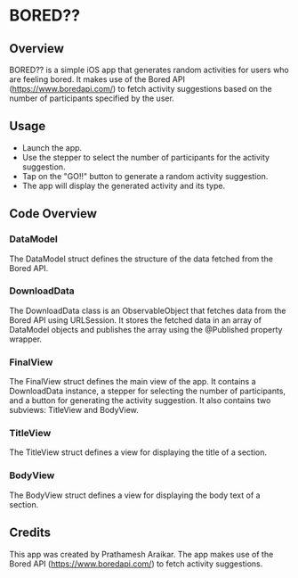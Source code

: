 # BORED??

## Overview

BORED?? is a simple iOS app that generates random activities for users who are feeling bored. It makes use of the Bored API (https://www.boredapi.com/) to fetch activity suggestions based on the number of participants specified by the user.

## Usage

- Launch the app.
- Use the stepper to select the number of participants for the activity suggestion.
- Tap on the "GO!!" button to generate a random activity suggestion.
- The app will display the generated activity and its type.

## Code Overview

### DataModel
The DataModel struct defines the structure of the data fetched from the Bored API.

### DownloadData
The DownloadData class is an ObservableObject that fetches data from the Bored API using URLSession. It stores the fetched data in an array of DataModel objects and publishes the array using the @Published property wrapper.

### FinalView
The FinalView struct defines the main view of the app. It contains a DownloadData instance, a stepper for selecting the number of participants, and a button for generating the activity suggestion. It also contains two subviews: TitleView and BodyView.

### TitleView
The TitleView struct defines a view for displaying the title of a section.

### BodyView
The BodyView struct defines a view for displaying the body text of a section.

## Credits
This app was created by Prathamesh Araikar. The app makes use of the Bored API (https://www.boredapi.com/) to fetch activity suggestions.

